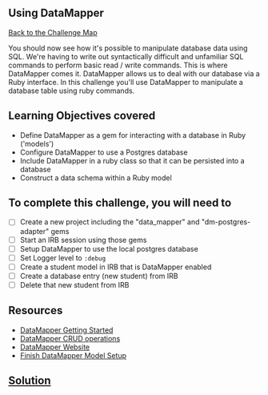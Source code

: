 ## Using DataMapper

[Back to the Challenge Map](00_challenge_map.md)

You should now see how it's possible to manipulate database data using SQL. We're having to write out syntactically difficult and unfamiliar SQL commands to perform basic read / write commands. This is where DataMapper comes it. DataMapper allows us to deal with our database via a Ruby interface. In this challenge you'll use DataMapper to manipulate a database table using ruby commands.

## Learning Objectives covered

* Define DataMapper as a gem for interacting with a database in Ruby ('models')
* Configure DataMapper to use a Postgres database
* Include DataMapper in a ruby class so that it can be persisted into a database
* Construct a data schema within a Ruby model

## To complete this challenge, you will need to

- [ ] Create a new project including the "data_mapper" and "dm-postgres-adapter" gems
- [ ] Start an IRB session using those gems
- [ ] Setup DataMapper to use the local postgres database
- [ ] Set Logger level to `:debug`
- [ ] Create a student model in IRB that is DataMapper enabled
- [ ] Create a database entry (new student) from IRB
- [ ] Delete that new student from IRB

## Resources

* [DataMapper Getting Started](http://datamapper.org/getting-started.html)
* [DataMapper CRUD operations](http://datamapper.org/docs/create_and_destroy.html)
* [DataMapper Website](http://datamapper.org/)
* [Finish DataMapper Model Setup ](http://www.rubydoc.info/github/datamapper/dm-core/DataMapper/Model#finalize-instance_method)

## [Solution](solutions/06.md)
